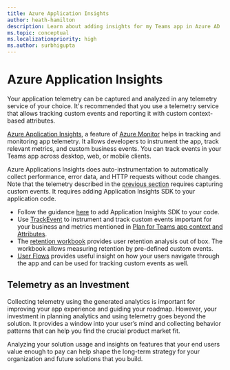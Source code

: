 ```yaml
---
title: Azure Application Insights
author: heath-hamilton
description: Learn about adding insights for my Teams app in Azure AD
ms.topic: conceptual
ms.localizationpriority: high
ms.author: surbhigupta
---
```


# Azure Application Insights

Your application telemetry can be captured and analyzed in any telemetry service of your choice. It's recommended that you use a telemetry service that allows tracking custom events and reporting it with custom context-based attributes.

[Azure Application Insights](/azure/azure-monitor/app/app-insights-overview), a feature of [Azure Monitor](/azure/azure-monitor/) helps in tracking and monitoring app telemetry. It allows developers to instrument the app, track relevant metrics, and custom business events. You can track events in your Teams app across desktop, web, or mobile clients.

Azure Applications Insights does auto-instrumentation to automatically collect performance, error data, and HTTP requests without code changes. Note that the telemetry described in the [previous section](teams-app-context-attributes.md) requires capturing custom events. It requires adding Application Insights SDK to your application code.

- Follow the guidance [here](/azure/azure-monitor/app/api-custom-events-metrics.md#prep) to add Application Insights SDK to your code.
- Use [TrackEvent](/azure/azure-monitor/app/usage-overview.md#custom-business-events) to instrument and track custom events important for your business and metrics mentioned in [Plan for Teams app context and Attributes](teams-app-context-attributes.md).
- The [retention workbook](/azure/azure-monitor/app/usage-retention) provides user retention analysis out of box. The workbook allows measuring retention by pre-defined custom events.
- [User Flows](/azure/azure-monitor/app/usage-flows) provides useful insight on how your users navigate through the app and can be used for tracking custom events as well.

## Telemetry as an Investment

Collecting telemetry using the generated analytics is important for improving your app experience and guiding your roadmap. However, your investment in planning analytics and using telemetry goes beyond the solution. It provides a window into your user’s mind and collecting behavior patterns that can help you find the crucial product market fit.

Analyzing your solution usage and insights on features that your end users value enough to pay can help shape the long-term strategy for your organization and future solutions that you build.
